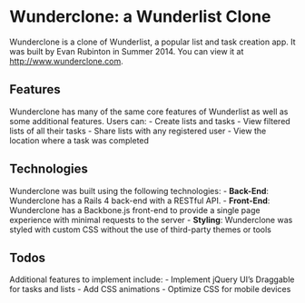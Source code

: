 # Wunderclone: a Wunderlist Clone
Wunderclone is a clone of Wunderlist, a popular list and task creation app. It was built by Evan Rubinton in Summer 2014. You can view it at http://www.wunderclone.com.

## Features
Wunderclone has many of the same core features of Wunderlist as well as some additional features.
Users can:
	- Create lists and tasks
	- View filtered lists of all their tasks
	- Share lists with any registered user
	- View the location where a task was completed
## Technologies
Wunderclone was built using the following technologies:
	- **Back-End**: Wunderclone has a Rails 4 back-end with a RESTful API.
	- **Front-End**: Wunderclone has a Backbone.js front-end to provide a single page experience with minimal requests to the server
	- **Styling**: Wunderclone was styled with custom CSS without the use of third-party themes or tools
## Todos
Additional features to implement include:
	- Implement jQuery UI’s Draggable for tasks and lists
	- Add CSS animations
	- Optimize CSS for mobile devices

